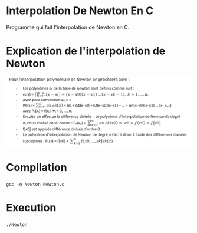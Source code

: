 # Interpolation De Newton En C
Programme qui fait l'interpolation de Newton en C.

# Explication de l'interpolation de Newton 
![alt text](https://github.com/MalikSploit/Interpolation_De_Newton_En_C/blob/main/Newton.png)

# Compilation 
`gcc -o Newton Newton.c `

# Execution
`./Newton`
